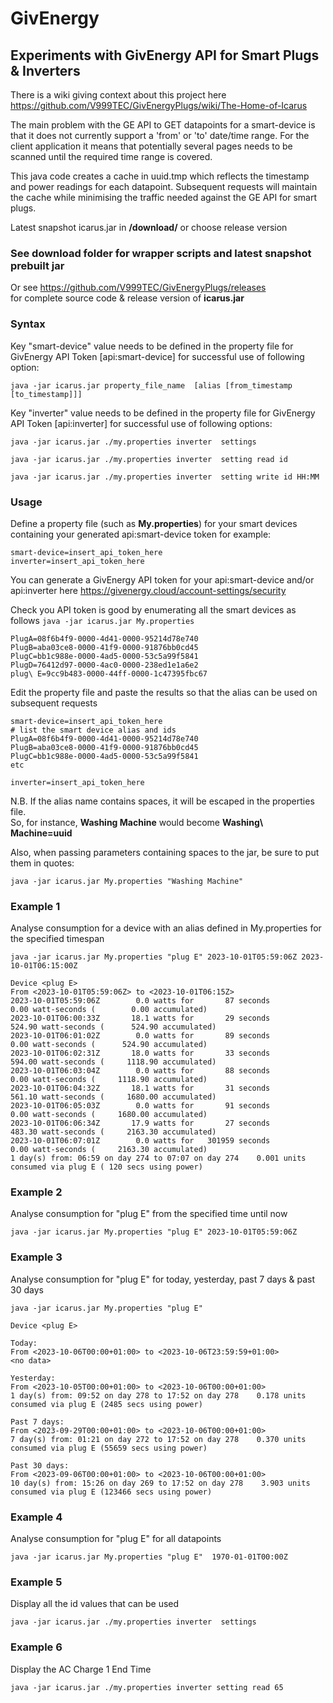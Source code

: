 # GivEnergy
## __Experiments with GivEnergy API for Smart Plugs & Inverters__

There is a wiki giving context about this project here https://github.com/V999TEC/GivEnergyPlugs/wiki/The-Home-of-Icarus  

The main problem with the GE API to GET datapoints for a smart-device is that it does not currently support a 'from' or 'to'  date/time range.
For the client application it means that potentially several pages needs to be scanned until the required time range is covered.

This java code creates a cache in uuid.tmp which reflects the timestamp and power readings for each datapoint.
Subsequent requests will maintain the cache while minimising the traffic needed against the GE API for smart plugs.


Latest snapshot icarus.jar in __/download/__ or choose release version

### See download folder for wrapper scripts and latest snapshot prebuilt jar
Or see https://github.com/V999TEC/GivEnergyPlugs/releases  
for complete source code & release version of __icarus.jar__

### Syntax

Key "smart-device" value needs to be defined in the property file for GivEnergy API Token [api:smart-device] for successful use of following option:

```java -jar icarus.jar property_file_name  [alias [from_timestamp [to_timestamp]]]```

Key "inverter" value needs to be defined in the property file for GivEnergy API Token [api:inverter] for successful use of following options:

```java -jar icarus.jar ./my.properties inverter  settings```

```java -jar icarus.jar ./my.properties inverter  setting read id```

```java -jar icarus.jar ./my.properties inverter  setting write id HH:MM```



### Usage
Define a property file (such as __My.properties__) for your smart devices containing your generated api:smart-device token for example:

```
smart-device=insert_api_token_here
inverter=insert_api_token_here
```
You can generate a GivEnergy API token for your api:smart-device and/or api:inverter here https://givenergy.cloud/account-settings/security


Check you API token is good by enumerating all the smart devices as follows
```java -jar icarus.jar My.properties```

```
PlugA=08f6b4f9-0000-4d41-0000-95214d78e740
PlugB=aba03ce8-0000-41f9-0000-91876bb0cd45
PlugC=bb1c988e-0000-4ad5-0000-53c5a99f5841
PlugD=76412d97-0000-4ac0-0000-238ed1e1a6e2
plug\ E=9cc9b483-0000-44ff-0000-1c47395fbc67
```

Edit the property file and paste the results so that the alias can be used on subsequent requests

```
smart-device=insert_api_token_here
# list the smart device alias and ids 
PlugA=08f6b4f9-0000-4d41-0000-95214d78e740
PlugB=aba03ce8-0000-41f9-0000-91876bb0cd45
PlugC=bb1c988e-0000-4ad5-0000-53c5a99f5841
etc

inverter=insert_api_token_here
```

N.B.
If the alias name contains spaces, it will be escaped in the properties file.  
So, for instance, __Washing Machine__ would become __Washing\ Machine=uuid__

Also, when passing parameters containing spaces to the jar, be sure to put them in quotes:

```java -jar icarus.jar My.properties "Washing Machine"```


### Example 1   
Analyse consumption for a device with an alias defined in My.properties for the specified timespan
 
```java -jar icarus.jar My.properties "plug E" 2023-10-01T05:59:06Z 2023-10-01T06:15:00Z```
```
Device <plug E>
From <2023-10-01T05:59:06Z> to <2023-10-01T06:15Z>
2023-10-01T05:59:06Z	    0.0 watts for       87 seconds	        0.00 watt-seconds (        0.00 accumulated)
2023-10-01T06:00:33Z	   18.1 watts for       29 seconds	      524.90 watt-seconds (      524.90 accumulated)
2023-10-01T06:01:02Z	    0.0 watts for       89 seconds	        0.00 watt-seconds (      524.90 accumulated)
2023-10-01T06:02:31Z	   18.0 watts for       33 seconds	      594.00 watt-seconds (     1118.90 accumulated)
2023-10-01T06:03:04Z	    0.0 watts for       88 seconds	        0.00 watt-seconds (     1118.90 accumulated)
2023-10-01T06:04:32Z	   18.1 watts for       31 seconds	      561.10 watt-seconds (     1680.00 accumulated)
2023-10-01T06:05:03Z	    0.0 watts for       91 seconds	        0.00 watt-seconds (     1680.00 accumulated)
2023-10-01T06:06:34Z	   17.9 watts for       27 seconds	      483.30 watt-seconds (     2163.30 accumulated)
2023-10-01T06:07:01Z	    0.0 watts for   301959 seconds	        0.00 watt-seconds (     2163.30 accumulated)
1 day(s) from: 06:59 on day 274 to 07:07 on day 274    0.001 units consumed via plug E ( 120 secs using power) 
```

### Example 2   
Analyse consumption for "plug E" from the specified time until now
 
```java -jar icarus.jar My.properties "plug E" 2023-10-01T05:59:06Z```

### Example 3   
Analyse consumption for "plug E" for today, yesterday, past 7 days & past 30 days
 
```java -jar icarus.jar My.properties "plug E"```

```
Device <plug E>

Today:
From <2023-10-06T00:00+01:00> to <2023-10-06T23:59:59+01:00>
<no data>

Yesterday:
From <2023-10-05T00:00+01:00> to <2023-10-06T00:00+01:00>
1 day(s) from: 09:52 on day 278 to 17:52 on day 278    0.178 units consumed via plug E (2485 secs using power)

Past 7 days:
From <2023-09-29T00:00+01:00> to <2023-10-06T00:00+01:00>
7 day(s) from: 01:21 on day 272 to 17:52 on day 278    0.370 units consumed via plug E (55659 secs using power)

Past 30 days:
From <2023-09-06T00:00+01:00> to <2023-10-06T00:00+01:00>
10 day(s) from: 15:26 on day 269 to 17:52 on day 278    3.903 units consumed via plug E (123466 secs using power)
```

### Example 4    
Analyse consumption for "plug E" for all datapoints
 
```java -jar icarus.jar My.properties "plug E"  1970-01-01T00:00Z```

### Example 5    
Display all the id values that can be used
 
```java -jar icarus.jar ./my.properties inverter  settings```

### Example 6    
Display the AC Charge 1 End Time
 
```java -jar icarus.jar ./my.properties inverter setting read 65```

